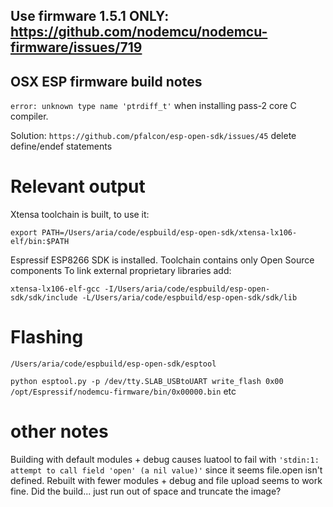 ## Use firmware 1.5.1 ONLY: https://github.com/nodemcu/nodemcu-firmware/issues/719

## OSX ESP firmware build notes

`error: unknown type name 'ptrdiff_t'` when installing pass-2 core C compiler. 

Solution: `https://github.com/pfalcon/esp-open-sdk/issues/45` delete define/endef statements

# Relevant output

Xtensa toolchain is built, to use it:

`export PATH=/Users/aria/code/espbuild/esp-open-sdk/xtensa-lx106-elf/bin:$PATH`

Espressif ESP8266 SDK is installed. Toolchain contains only Open Source components
To link external proprietary libraries add:

`xtensa-lx106-elf-gcc -I/Users/aria/code/espbuild/esp-open-sdk/sdk/include -L/Users/aria/code/espbuild/esp-open-sdk/sdk/lib`

# Flashing

`/Users/aria/code/espbuild/esp-open-sdk/esptool`

`python esptool.py -p /dev/tty.SLAB_USBtoUART write_flash 0x00 /opt/Espressif/nodemcu-firmware/bin/0x00000.bin` etc


# other notes

Building with default modules + debug causes luatool to fail with `'stdin:1: attempt to call field 'open' (a nil value)'` since it seems file.open isn't defined. Rebuilt with fewer modules + debug and file upload seems to work fine. Did the build... just run out of space and truncate the image?
